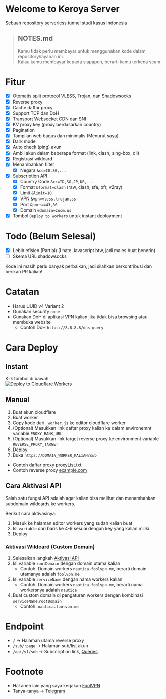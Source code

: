 # Welcome to Keroya Server

Sebuah repository serverless tunnel studi kasus Indonesia

> ## NOTES.md
>
> Kamu tidak perlu membayar untuk menggunakan kode dalam repository/layanan ini.  
> Kalau kamu membayar kepada siapapun, berarti kamu terkena scam.

# Fitur

- [x] Otomatis split protocol VLESS, Trojan, dan Shadowsocks
- [x] Reverse proxy
- [x] Cache daftar proxy
- [x] Support TCP dan DoH
- [x] Transport Websocket CDN dan SNI
- [x] KV proxy key (proxy berdasarkan country)
- [x] Pagination
- [x] Tampilan web bagus dan minimalis (Menurut saya)
- [x] Dark mode
- [x] Auto check (ping) akun
- [x] Ambil akun dalam beberapa format (link, clash, sing-box, dll)
- [x] Registrasi wildcard
- [x] Menambahkan filter
  - [x] Negara `&cc=ID,SG,...`
- [x] Subscription API
  - [x] Country Code `&cc=ID,SG,JP,KR,...`
  - [x] Format `&format=clash` (raw, clash, sfa, bfr, v2ray)
  - [x] Limit `&limit=10`
  - [x] VPN `&vpn=vless,trojan,ss`
  - [x] Port `&port=443,80`
  - [x] Domain `&domain=zoom.us`
- [x] Tombol `Deploy to workers` untuk instant deployment

# Todo (Belum Selesai)

- [x] Lebih efisien (Partial) (I hate Javascript btw, jadi males buat benerin)
- [ ] Skema URL shadowsocks

Kode ini masih perlu banyak perbaikan, jadi silahkan berkontribusi dan berikan PR kalian!

# Catatan

- Harus UUID v4 Variant 2
- Gunakan security `none`
- Gunakan DoH di aplikasi VPN kalian jika tidak bisa browsing atau membuka website
  - Contoh DoH `https://8.8.8.8/dns-query`

# Cara Deploy

## Instant

Klik tombol di bawah  
[![Deploy to Cloudflare Workers](https://deploy.workers.cloudflare.com/button)](https://deploy.workers.cloudflare.com/?url=https://github.com/FoolVPN-ID/Nautica)

## Manual

1. Buat akun cloudflare
2. Buat worker
3. Copy kode dari `_worker.js` ke editor cloudflare worker
4. (Optional) Masukkan link daftar proxy kalian ke dalam environemnt variable `PROXY_BANK_URL`
5. (Optional) Masukkan link target reverse proxy ke environment variable `REVERSE_PROXY_TARGET`
6. Deploy
7. Buka `https://DOMAIN_WORKER_KALIAN/sub`

- Contoh daftar proxy [proxyList.txt](https://raw.githubusercontent.com/dickymuliafiqri/Nautica/refs/heads/main/proxyList.txt)
- Contoh reverse proxy [example.com](https://example.com)

## Cara Aktivasi API

Salah satu fungsi API adalah agar kalian bisa melihat dan menambahkan subdomain wildcards ke workers.

Berikut cara aktivasinya:

1. Masuk ke halaman editor workers yang sudah kalian buat
2. Isi `variable` dari baris ke 4-9 sesuai dengan key yang kalian miliki
3. Deploy

### Aktivasi Wildcard (Custom Domain)

1. Selesaikan langkah [Aktivasi API](#cara-aktivasi-api)
2. Isi variable `rootDomain` dengan domain utama kalian
   - Contoh: Domain workers `nautica.foolvpn.me`, berarti domain utamanya adalah `foolvpn.me`
3. Isi variable `serviceName` dengan nama workers kalian
   - Contoh: Domain workers `nautica.foolvpn.me`, berarti nama workersnya adalah `nautica`
4. Buat custom domain di pengaturan workers dengan kombinasi `serviceName`.`rootDomain`
   - Contoh: `nautica.foolvpn.me`

# Endpoint

- `/` -> Halaman utama reverse proxy
- `/sub/:page` -> Halaman sub/list akun
- `/api/v1/sub` -> Subscription link, [Queries](#fitur)

# Footnote

- Hal aneh lain yang saya kerjakan [FoolVPN](https://t.me/foolvpn)
- Tanya-tanya -> [Telegram](https://t.me/d_fordlalatina)
